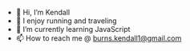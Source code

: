 - 👋 Hi, I’m Kendall
- 👀 I enjoy running and traveling
- 🌱 I’m currently learning JavaScript
- 📫 How to reach me @ burns.kendall1@gmail.com

<!---
klb22/klb22 is a ✨ special ✨ repository because its `README.md` (this file) appears on your GitHub profile.
You can click the Preview link to take a look at your changes.
--->
